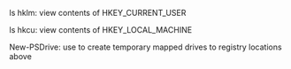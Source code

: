 ls hklm: view contents of HKEY_CURRENT_USER

ls hkcu: view contents of HKEY_LOCAL_MACHINE

New-PSDrive: use to create temporary mapped drives to registry locations above
